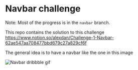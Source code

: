 # Navbar challenge

Note: Most of the progress is in the `navbar` branch.

This repo contains the solution to this challenge https://www.notion.so/alexdan/Challenge-1-Navbar-62ae547aa708477bbd679c27a829cf6f

The general idea is to have a navbar like the one in this image

![Navbar dribbble gif](https://cdn.dribbble.com/users/414694/screenshots/5487895/media/61c4a366fd91e33a29bdca6cfdf5f68d.gif)
